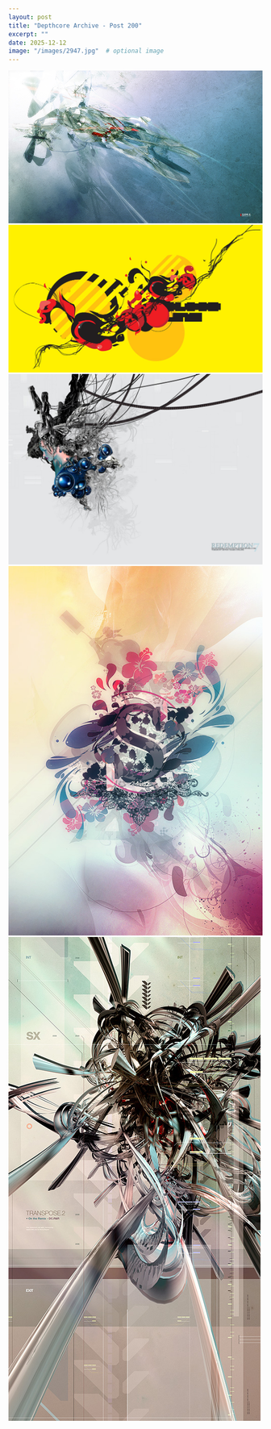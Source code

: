 ```yaml
---
layout: post
title: "Depthcore Archive - Post 200"
excerpt: ""
date: 2025-12-12
image: "/images/2947.jpg"  # optional image
---
```


<img src="/images/2947.jpg">
<img src="/images/2948.jpg" alt="2948.jpg"/>
<img src="/images/2949.jpg" alt="2949.jpg"/>
<img src="/images/2950.jpg" alt="2950.jpg"/>
<img src="/images/2952.jpg" alt="2952.jpg"/>
